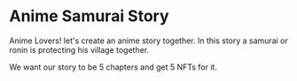 # Anime Samurai Story

Anime Lovers! let's create an anime story together. In this story a samurai or ronin is protecting his village together.

We want our story to be 5 chapters and get 5 NFTs for it.


